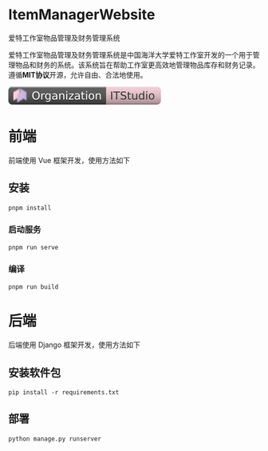 # ItemManagerWebsite
爱特工作室物品管理及财务管理系统

爱特工作室物品管理及财务管理系统是中国海洋大学爱特工作室开发的一个用于管理物品和财务的系统。该系统旨在帮助工作室更高效地管理物品库存和财务记录。遵循**MIT协议**开源，允许自由、合法地使用。

![ITSTUDIO](it-org.svg)

# 前端

前端使用 Vue 框架开发，使用方法如下

## 安装
```
pnpm install
```

### 启动服务
```
pnpm run serve
```

### 编译
```
pnpm run build
```

# 后端

后端使用 Django 框架开发，使用方法如下

## 安装软件包

```
pip install -r requirements.txt
```

## 部署

```
python manage.py runserver
```